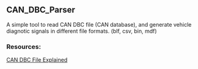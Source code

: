 ## CAN_DBC_Parser

A simple tool to read CAN DBC file (CAN database), and generate vehicle diagnotic signals in different file formats. (blf, csv, bin, mdf)

### Resources:

[CAN DBC File Explained](https://www.csselectronics.com/pages/can-dbc-file-database-intro)
